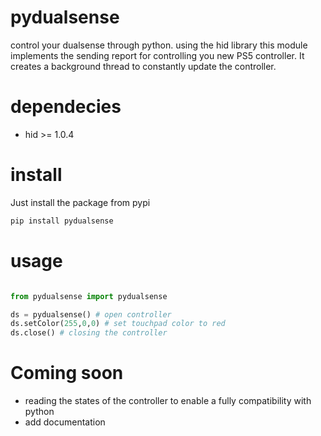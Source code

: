 # pydualsense
control your dualsense through python. using the hid library this module implements the sending report for controlling you new PS5 controller. It creates a background thread to constantly update the controller.

# dependecies

- hid >= 1.0.4

# install

Just install the package from pypi

```bash
pip install pydualsense
```
# usage

```python

from pydualsense import pydualsense

ds = pydualsense() # open controller
ds.setColor(255,0,0) # set touchpad color to red
ds.close() # closing the controller
```

# Coming soon

- reading the states of the controller to enable a fully compatibility with python
- add documentation